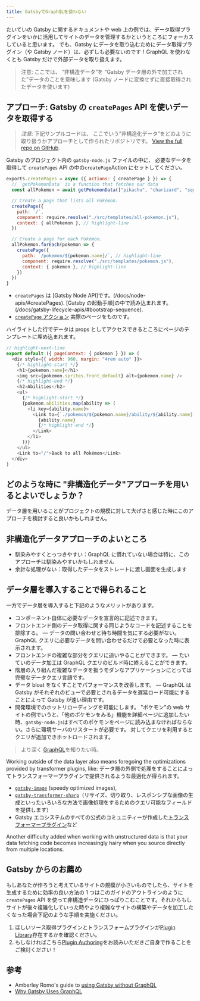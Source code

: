 ```yaml
---
title: GatsbyでGraphQLを使わない
---
```


たいていの Gatsby に関するドキュメントや web 上の例では、データ取得プラグインをいかに活用してサイトのデータを管理するかというところにフォーカスしていると思います。 でも、Gatsby にデータを取り込むためにデータ取得プラグイン（や Gatsby ノード）は、必ずしも必要ないのです！GraphQL を使わなくとも Gatsby だけで外部データを取り扱えます。

> 注意: ここでは、 “非構造データ”を “Gatsby データ層の外で加工された”データのことを意味します (Gatsby ノードに変換せずに直接取得されたデータを使います)

## アプローチ: Gatsby の `createPages` API を使いデータを取得する

> _注意_: 下記サンプルコードは、 ここでいう”非構造化データ”をどのように取り扱うかアプローチとして作られたリポジトリです。 [View the full repo on GitHub](https://github.com/jlengstorf/gatsby-with-unstructured-data).

Gatsby のプロジェクト内の `gatsby-node.js` ファイルの中に、 必要なデータを取得して `createPages` API の中の`createPage`Action にセットしてください。

```javascript:title=gatsby-node.js
exports.createPages = async ({ actions: { createPage } }) => {
  // `getPokemonData` is a function that fetches our data
  const allPokemon = await getPokemonData(["pikachu", "charizard", "squirtle"])

  // Create a page that lists all Pokémon.
  createPage({
    path: `/`,
    component: require.resolve("./src/templates/all-pokemon.js"),
    context: { allPokemon }, // highlight-line
  })

  // Create a page for each Pokémon.
  allPokemon.forEach(pokemon => {
    createPage({
      path: `/pokemon/${pokemon.name}/`, // highlight-line
      component: require.resolve("./src/templates/pokemon.js"),
      context: { pokemon }, // highlight-line
    })
  })
}
```

- `createPages` は [Gatsby Node API]です。(/docs/node-apis/#createPages). [Gatsby の起動手順]の中で読み込まれます。(/docs/gatsby-lifecycle-apis/#bootstrap-sequence).
- [`createPage` アクション](/docs/actions/#createPage) 実際のページをものです。

ハイライトした行でデータは props としてアクセスできるところにページのテンプレートに埋め込まれます。

```jsx:title=/src/templates/pokemon.js
// highlight-next-line
export default ({ pageContext: { pokemon } }) => (
  <div style={{ width: 960, margin: "4rem auto" }}>
    {/* highlight-start */}
    <h1>{pokemon.name}</h1>
    <img src={pokemon.sprites.front_default} alt={pokemon.name} />
    {/* highlight-end */}
    <h2>Abilities</h2>
    <ul>
      {/* highlight-start */}
      {pokemon.abilities.map(ability => (
        <li key={ability.name}>
          <Link to={`./pokemon/${pokemon.name}/ability/${ability.name}`}>
            {ability.name}
            {/* highlight-end */}
          </Link>
        </li>
      ))}
    </ul>
    <Link to="/">Back to all Pokémon</Link>
  </div>
)
```

## どのような時に "非構造化データ"アプローチを用いるとよいでしょうか？

データ層を用いることがプロジェクトの規模に対して大げさと感じた時にこのアプローチを検討すると良いかもしれません。

## 非構造化データアプローチのよいところ

- 馴染みやすくとっつきやすい：GraphQL に慣れていない場合は特に、このアプローチは馴染みやすいかもしれません
- 余計な処理がない：取得したデータをストレートに渡し画面を生成します

## データ層を導入することで得られること

一方でデータ層を導入すると下記のようなメリットがあります。

- コンポーネント自体に必要なデータを宣言的に記述できます。
- フロントエンド側のデータ取得に関する同じようなコードを記述することを排除する。 — データの問い合わせと待ち時間を気にする必要がない。 GraphQL クエリに必要なデータを問い合わせるだけで必要となった時に表示されます。
- フロントエンドの複雑な部分をクエリに追いやることができます。 — たいていのデータ加工は GraphQL クエリのビルド時に終えることができます。
- 階層の入り組んだ複雑なデータを扱うモダンなアプリケーションにとっては完璧なデータクエリ言語です。
- データ bloat をなくすことでパフォーマンスを改善します。 — GraphQL は Gatsby がそれぞれのビューで必要とされるデータを遅延ロード可能にすることによって Gatsby が速い理由です。
- 開発環境でのホットリローディングを可能にします。 "ポケモン"の web サイトの例でいうと、「他のポケモンをみる」機能を詳細ページに追加したい時、`gatsby-node.js`はすべてのポケモンをページに読み込まなければならない。さらに環境サーバのリスタートが必要です。 対してクエリを利用するとクエリが追加できホットロードされます。

> より深く [GraphQL](/docs/querying-with-graphql/)を知りたい時。

Working outside of the data layer also means foregoing the optimizations provided by transformer plugins, like:
データ層の外側で処理をすることによってトランスフォーマープラグインで提供されるような最適化が得られます。

- [`gatsby-image`](https://github.com/gatsbyjs/gatsby/tree/master/packages/gatsby-image) (speedy optimized images),
- [`gatsby-transformer-sharp`](https://github.com/gatsbyjs/gatsby/tree/master/packages/gatsby-transformer-sharp)（リサイズ、切り取り、レスポンシブな画像の生成といったいろいろな方法で画像処理をするためのクエリ可能なフィールドを提供します）
- Gatsby エコシステムのすべての公式のコミュニティーが作成した[トランスフォーマープラグイン](/plugins/?=transformer)など

Another difficulty added when working with unstructured data is that your data fetching code becomes increasingly hairy when you source directly from multiple locations.

## Gatsby からのお薦め

もしあなたが作ろうと考えているサイトの規模が小さいものでしたら、サイトを生成するために効率の良い方法の 1 つはこのガイドのアウトラインのように`createPages` API を使って非構造データにひっぱりこむことです。それからもしサイトが後々複雑化していった時やより複雑なサイトの構築やデータを加工したくなった場合下記のような手順を実施ください。

1.  ほしいソース取得プラグインとトランスフォームプラグインが[Plugin Library](/plugins/)存在するかを確認ください。
2.  もしなければこちら[Plugin Authoring](/docs/creating-plugins/)をお読みいただきご自身で作ることをご検討ください！

## 参考

- Amberley Romo's guide to [using Gatsby without GraphQL](/blog/2018-10-25-using-gatsby-without-graphql/)
- [Why Gatsby Uses GraphQL](/docs/why-gatsby-uses-graphql/)
